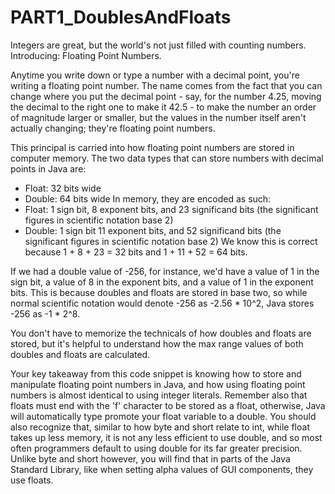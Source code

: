 # PART1_DoublesAndFloats
Integers are great, but the world's not just filled with counting numbers. Introducing: Floating Point Numbers.

Anytime you write down or type a number with a decimal point, you're writing a floating point number. The name
comes from the fact that you can change where you put the decimal point - say, for the number 4.25, moving the decimal
to the right one to make it 42.5 - to make the number an order of magnitude larger or smaller, but the values in the
number itself aren't actually changing; they're floating point numbers.

This principal is carried into how floating point numbers are stored in computer memory. The two data types that
can store numbers with decimal points in Java are:
- Float: 32 bits wide
- Double: 64 bits wide
In memory, they are encoded as such:
- Float: 1 sign bit, 8 exponent bits, and 23 significand bits (the significant figures in scientific notation base 2)
- Double: 1 sign bit 11 exponent bits, and 52 significand bits (the significant figures in scientific notation base 2)
We know this is correct because 1 + 8 + 23 = 32 bits and 1 + 11 + 52 = 64 bits.

If we had a double value of -256, for instance, we'd have a value of 1 in the sign bit, a value of 8 in the exponent
bits, and a value of 1 in the exponent bits. This is because doubles and floats are stored in base two, so while normal
scientific notation would denote -256 as -2.56 * 10^2, Java stores -256 as -1 * 2^8.

You don't have to memorize the technicals of how doubles and floats are stored, but it's helpful to understand how the
max range values of both doubles and floats are calculated.

Your key takeaway from this code snippet is knowing how to store and manipulate floating point numbers in Java, and how
using floating point numbers is almost identical to using integer literals. Remember also that floats must end with the 
'f' character to be stored as a float, otherwise, Java will automatically type promote your float variable to a double.
You should also recognize that, similar to how byte and short relate to int, while float takes up less memory, it is not 
any less efficient to use double, and so most often programmers default to using double for its far greater precision. 
Unlike byte and short however, you will find that in parts of the Java Standard Library, like when setting alpha values 
of GUI components, they use floats.